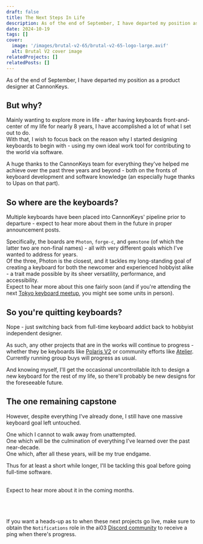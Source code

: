```yaml
---
draft: false
title: The Next Steps In Life
description: As of the end of September, I have departed my position as a product designer at CannonKeys. 
date: 2024-10-19
tags: []
cover:
  image: '/images/brutal-v2-65/brutal-v2-65-logo-large.avif'
  alt: Brutal V2 cover image
relatedProjects: []
relatedPosts: []
---
```


As of the end of September, I have departed my position as a product designer at CannonKeys.


## But why?
Mainly wanting to explore more in life - after having keyboards front-and-center of my life for nearly 8 years, I have accomplished a lot of what I set out to do.  
With that, I wish to focus back on the reason why I started designing keyboards to begin with - using my own ideal work tool for contributing to the world via software.  
  
A huge thanks to the CannonKeys team for everything they've helped me achieve over the past three years and beyond - both on the fronts of keyboard development and software knowledge (an especially huge thanks to Upas on that part).  


## So where are the keyboards?
Multiple keyboards have been placed into CannonKeys' pipeline prior to departure - expect to hear more about them in the future in proper announcement posts.  
  
Specifically, the boards are `Photon`, `forge-c`, and `gemstone` (of which the latter two are non-final names) - all with very different goals which I've wanted to address for years.  
Of the three, Photon is the closest, and it tackles my long-standing goal of creating a keyboard for both the newcomer and experienced hobbyist alike - a trait made possible by its sheer versatility, performance, and accessibility.  
Expect to hear more about this one fairly soon (and if you're attending the next [Tokyo keyboard meetup](<https://tenkey.tokyo/en/>), you might see some units in person).  


## So you're quitting keyboards?
  
Nope - just switching back from full-time keyboard addict back to hobbyist independent designer.  
  
As such, any other projects that are in the works will continue to progress - whether they be keyboards like [Polaris V2](/projects/polaris-v2/) or community efforts like [Atelier](/designer-resources/).  
Currently running group buys will progress as usual.  

And knowing myself, I'll get the occasional uncontrollable itch to design a new keyboard for the rest of my life, so there'll probably be new designs for the foreseeable future.  


## The one remaining capstone

However, despite everything I've already done, I still have one massive keyboard goal left untouched.  

One which I cannot to walk away from unattempted.  
One which will be the culmination of everything I've learned over the past near-decade.  
One which, after all these years, will be my true endgame.  
  
Thus for at least a short while longer, I'll be tackling this goal before going full-time software.  

<br/>
Expect to hear more about it in the coming months.  

<br/>
<br/>
<br/>
<br/>
  
If you want a heads-up as to when these next projects go live, make sure to obtain the `Notifications` role in the ai03 [Discord community](/social/) to receive a ping when there's progress.  
